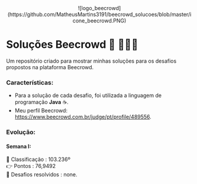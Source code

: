 <center>![logo_beecrowd](https://github.com/MatheusMartins3191/beecrowd_solucoes/blob/master/icone_beecrowd.PNG)</center>

# Soluções Beecrowd 🐝 🧑‍🤝‍🧑

Um repositório criado para mostrar minhas soluções para os desafios propostos na plataforma Beecrowd.

### Características: 

 - Para a solução de cada desafio, foi utilizada a linguagem de programação **Java** ☕.
 - Meu perfil Beecrowd: https://www.beecrowd.com.br/judge/pt/profile/489556. 

### Evolução:

#### Semana I: 

🥇 Classificação       : 103.236º<br>
👉 Pontos              :  76,9492<br>
📝 Desafios resolvidos : none.

 

 
